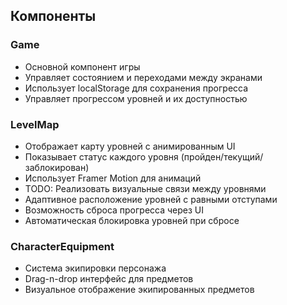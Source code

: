 ## Компоненты

### Game
- Основной компонент игры
- Управляет состоянием и переходами между экранами
- Использует localStorage для сохранения прогресса
- Управляет прогрессом уровней и их доступностью

### LevelMap
- Отображает карту уровней с анимированным UI
- Показывает статус каждого уровня (пройден/текущий/заблокирован)
- Использует Framer Motion для анимаций
- TODO: Реализовать визуальные связи между уровнями
- Адаптивное расположение уровней с равными отступами
- Возможность сброса прогресса через UI
- Автоматическая блокировка уровней при сбросе

### CharacterEquipment
- Система экипировки персонажа
- Drag-n-drop интерфейс для предметов
- Визуальное отображение экипированных предметов 